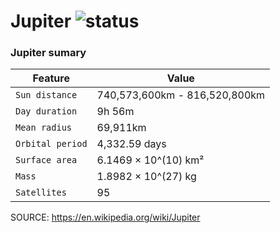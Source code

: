 # Jupiter ![status](https://img.shields.io/readthedocs/pip.svg)
### Jupiter sumary ###

| Feature | Value |
| --- | --- |
| `Sun distance` | 740,573,600km - 816,520,800km |
| `Day duration` | 9h 56m |
| `Mean radius` | 69,911km |
| `Orbital period` | 4,332.59 days |
| `Surface area` | 6.1469 × 10^(10) km² |
| `Mass` | 1.8982 × 10^(27) kg |
| `Satellites` | 95 |

SOURCE: https://en.wikipedia.org/wiki/Jupiter
